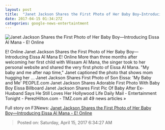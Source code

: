 ```yaml
---
layout: post
title:  "Janet Jackson Shares the First Photo of Her Baby Boy—Introducing Eissa Al Mana - E! Online"
date: 2017-04-15 01:34:27Z
categories: google-news-entertaintment
---
```


![Janet Jackson Shares the First Photo of Her Baby Boy—Introducing Eissa Al Mana - E! Online](http://akns-images.eonline.com/eol_images/Entire_Site/2017314/rs_600x600-170414182229-600.Janet-Jackson-Eissa-Al-Mana.kg.041417.jpg?downsize=450:*&crop=450:350;left,top)

E! Online Janet Jackson Shares the First Photo of Her Baby Boy—Introducing Eissa Al Mana E! Online More than three months after welcoming her first child with Wissam Al Mana, the singer took to her personal website and shared the very first photo of Eissa Al Mana. "My baby and me after nap time," Janet captioned the photo that shows mom hugging her ... Janet Jackson Shares First Photo of Son Eissa: 'My Baby and Me' PEOPLE.com Janet Jackson Shares Adorable First Photo With Baby Boy Eissa Billboard Janet Jackson Shares First Pic Of Baby After Ex-Husband Says He Still Loves Her Hollywood Life Daily Mail - Entertainment Tonight - PerezHilton.com - TMZ.com all 49 news articles »


Full story on F3News: [Janet Jackson Shares the First Photo of Her Baby Boy—Introducing Eissa Al Mana - E! Online](http://www.f3nws.com/n/bzz3RB)

> Posted on: Saturday, April 15, 2017 6:34:27 AM
